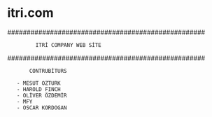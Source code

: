 # itri.com
###################################################

             ITRİ COMPANY WEB SİTE
             
###################################################

           CONTRUBİTURS
           
       - MESUT OZTURK
       - HAROLD FINCH
       - OLİVER ÖZDEMİR
       - MFY
       - OSCAR KORDOGAN
